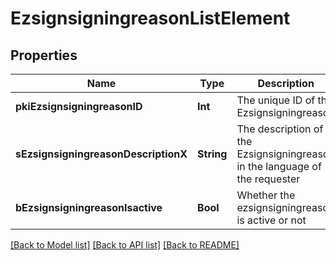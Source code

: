 # EzsignsigningreasonListElement

## Properties
Name | Type | Description | Notes
------------ | ------------- | ------------- | -------------
**pkiEzsignsigningreasonID** | **Int** | The unique ID of the Ezsignsigningreason | 
**sEzsignsigningreasonDescriptionX** | **String** | The description of the Ezsignsigningreason in the language of the requester | 
**bEzsignsigningreasonIsactive** | **Bool** | Whether the ezsignsigningreason is active or not | 

[[Back to Model list]](../README.md#documentation-for-models) [[Back to API list]](../README.md#documentation-for-api-endpoints) [[Back to README]](../README.md)


